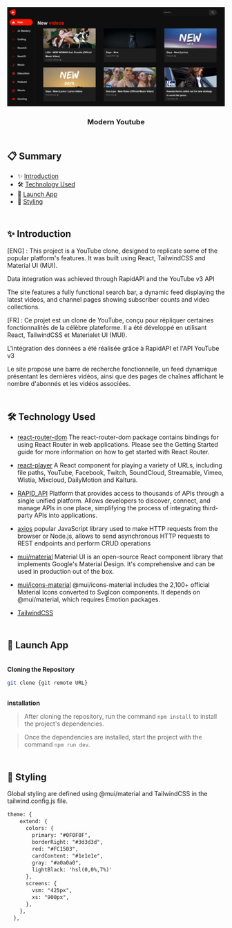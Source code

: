 <div align="center">
  <a href="https://modernyoutubecm.netlify.app/" target="_blanck"><img src="./src/assets/youtube-screen.png" alt="Modern Youtube"></a>
  <h3 align="center">Modern Youtube</h3>
</div>

## <br /> 📋 <a name="table">Summary</a>


- ✨ [Introduction](#introduction)
- 🛠 [Technology Used](#tech-stack)
- 🚀 [Launch App](#launch-app)
- 🎨 [Styling](#style)

## <br /> <a name="introduction">✨ Introduction</a>

[ENG] : This project is a YouTube clone, designed to replicate some of the popular platform's features. It was built using React, TailwindCSS and Material UI (MUI).

Data integration was achieved through RapidAPI and the YouTube v3 API

The site features a fully functional search bar, a dynamic feed displaying the latest videos, and channel pages showing subscriber counts and video collections.

[FR] : Ce projet est un clone de YouTube, conçu pour répliquer certaines fonctionnalités de la célèbre plateforme. Il a été développé en utilisant React, TailwindCSS et Materialet UI (MUI).

L'intégration des données a été réalisée grâce à RapidAPI et l'API YouTube v3

Le site propose une barre de recherche fonctionnelle, un feed dynamique présentant les dernières vidéos, ainsi que des pages de chaînes affichant le nombre d'abonnés et les vidéos associées.

## <br /> <a name="tech-stack">🛠 Technology Used</a>

- [react-router-dom](https://www.npmjs.com/package/react-router-dom)
  The react-router-dom package contains bindings for using React Router in web applications. Please see the Getting Started guide for more information on how to get started with React Router.

- [react-player](https://www.npmjs.com/package/react-player)
A React component for playing a variety of URLs, including file paths, YouTube, Facebook, Twitch, SoundCloud, Streamable, Vimeo, Wistia, Mixcloud, DailyMotion and Kaltura.

- [RAPID_API](https://docs.rapidapi.com/docs/navigating-this-documentation)
Platform that provides access to thousands of APIs through a single unified platform. Allows developers to discover, connect, and manage APIs in one place, simplifying the process of integrating third-party APIs into applications.

- [axios](https://www.npmjs.com/package/axios)
popular JavaScript library used to make HTTP requests from the browser or Node.js, allows to send asynchronous HTTP requests to REST endpoints and perform CRUD operations

- [mui/material](https://www.npmjs.com/package/@mui/material)
Material UI is an open-source React component library that implements Google's Material Design. It's comprehensive and can be used in production out of the box.

- [mui/icons-material](https://mui.com/material-ui/material-icons/)
@mui/icons-material includes the 2,100+ official Material Icons converted to SvgIcon components. It depends on @mui/material, which requires Emotion packages.

- [TailwindCSS](https://tailwindcss.com/docs/installation)


## <br /> <a name="launch-app">🚀 Launch App</a>

<br/>**Cloning the Repository**

```bash
git clone {git remote URL}
```

<br/>**installation**

> After cloning the repository, run the command `npm install` to install the project's dependencies.

> Once the dependencies are installed, start the project with the command `npm run dev`.

## <br /> <a name="style">🎨 Styling</a>

Global styling are defined using @mui/material and TailwindCSS in the tailwind.config.js file.

```
theme: {
    extend: {
      colors: {
        primary: "#0F0F0F",
        borderRight: "#3d3d3d",
        red: "#FC1503",
        cardContent: "#1e1e1e",
        gray: "#a0a0a0",
        lightBlack: 'hsl(0,0%,7%)'
      },
      screens: {
        vsm: "425px",
        xs: "900px",
      },
    },
  },
```
